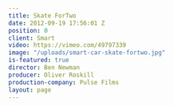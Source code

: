 ```yaml
---
title: Skate ForTwo
date: 2012-09-19 17:56:01 Z
position: 0
client: Smart
video: https://vimeo.com/49797339
image: "/uploads/smart-car-skate-fortwo.jpg"
is-featured: true
director: Ben Newman
producer: Oliver Roskill
production-company: Pulse Films
layout: page
---
```


